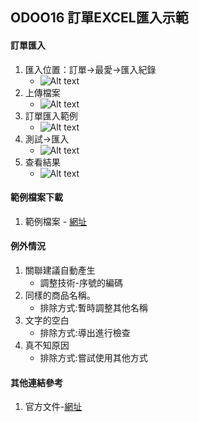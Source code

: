 ## ODOO16 訂單EXCEL匯入示範
#### 訂單匯入
1. 匯入位置：訂單->最愛->匯入紀錄
   + ![Alt text](https://github.com/ksharry/odoo-repository/blob/main/pic/1502.png?raw=true)
2. 上傳檔案
   + ![Alt text](https://github.com/ksharry/odoo-repository/blob/main/pic/1503.png?raw=true)
3. 訂單匯入範例
   + ![Alt text](https://github.com/ksharry/odoo-repository/blob/main/pic/1501.png?raw=true)
4. 測試->匯入
   + ![Alt text](https://github.com/ksharry/odoo-repository/blob/main/pic/1504.png?raw=true)
5. 查看結果
   + ![Alt text](https://github.com/ksharry/odoo-repository/blob/main/pic/1505.png?raw=true)

#### 範例檔案下載
1. 範例檔案 - [網址 ](https://docs.google.com/spreadsheets/d/1euHcCuM0auvq7NPkr8sUrtbaP8gYcub0/edit?usp=share_link&ouid=109550376904183765724&rtpof=true&sd=true)

#### 例外情況
1. 關聯建議自動產生
   + 調整技術-序號的編碼
2. 同樣的商品名稱。
   + 排除方式:暫時調整其他名稱
2. 文字的空白
   + 排除方式:導出進行檢查
3. 真不知原因
   + 排除方式:嘗試使用其他方式

#### 其他連結參考
1. 官方文件-[網址](https://www.odoo.com/documentation/16.0/applications/general/export_import_data.html)
